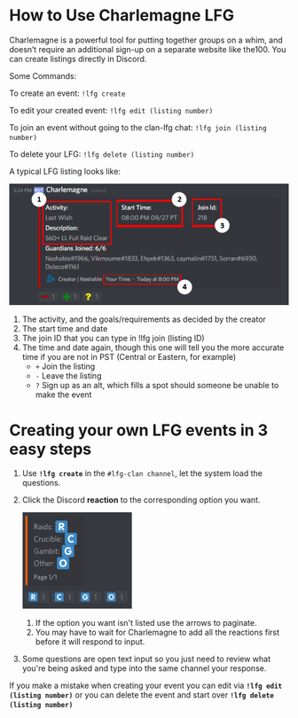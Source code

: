 # How to Use Charlemagne LFG

Charlemagne is a powerful tool for putting together groups on a whim, and doesn’t require an additional sign-up on a separate website like the100. You can create listings directly in Discord.

Some Commands:

To create an event: `!lfg create`

To edit your created event: `!lfg edit (listing number)`

To join an event without going to the clan-lfg chat: `!lfg join (listing number)`

To delete your LFG: `!lfg delete (listing number)`

A typical LFG listing looks like:

![](image1-0a4421da-2f54-4355-932f-b9ff98f937f5.png)

1. The activity, and the goals/requirements as decided by the creator
2. The start time and date
3. The join ID that you can type in !lfg join (listing ID)
4. The time and date again, though this one will tell you the more accurate time if you are not in PST (Central or Eastern, for example)
    - `+` Join the listing
    - `-` Leave the listing
    - `?` Sign up as an alt, which fills a spot should someone be unable to make the event

# Creating your own LFG events in 3 easy steps

1. Use **`!lfg create`** in the `#lfg-clan channel`, let the system load the questions.
2. Click the Discord **reaction**  to the corresponding option you want.

    ![](lfgcreate-18ec6ad5-d935-4908-8dcb-0d4aca1c396f.png)

    1. If the option you want isn't listed use the arrows to paginate.
    2. You may have to wait for Charlemagne to add all the reactions first before it will respond to input.
3. Some questions are open text input so you just need to review what you're being asked and type into the same channel your response.

If you make a mistake when creating your event you can edit via **`!lfg edit (listing number)`** or you can delete the event and start over **`!lfg delete (listing number)`**
